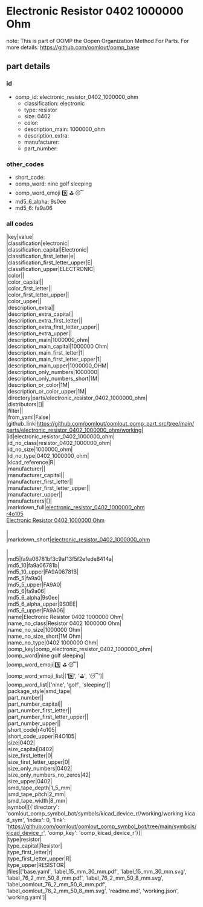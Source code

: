 # Electronic Resistor 0402 1000000 Ohm  

note: This is part of OOMP the Oopen Organization Method For Parts. For more details: https://github.com/oomlout/oomp_base

##  part details





### id
* oomp_id: electronic_resistor_0402_1000000_ohm
  * classification: electronic
  * type: resistor
  * size: 0402
  * color: 
  * description_main: 1000000_ohm
  * description_extra: 
  * manufacturer: 
  * part_number: 

### other_codes
* short_code: 
* oomp_word: nine golf sleeping
* oomp_word_emoji :nine: :golf: :sleeping:
* md5_6_alpha: 9s0ee
* md5_6: fa9a06

### all codes 
|key|value|  
|classification|electronic|  
|classification_capital|Electronic|  
|classification_first_letter|e|  
|classification_first_letter_upper|E|  
|classification_upper|ELECTRONIC|  
|color||  
|color_capital||  
|color_first_letter||  
|color_first_letter_upper||  
|color_upper||  
|description_extra||  
|description_extra_capital||  
|description_extra_first_letter||  
|description_extra_first_letter_upper||  
|description_extra_upper||  
|description_main|1000000_ohm|  
|description_main_capital|1000000 Ohm|  
|description_main_first_letter|1|  
|description_main_first_letter_upper|1|  
|description_main_upper|1000000_OHM|  
|description_only_numbers|1000000|  
|description_only_numbers_short|1M|  
|description_or_color|1M|  
|description_or_color_upper|1M|  
|directory|parts/electronic_resistor_0402_1000000_ohm|  
|distributors|[]|  
|filter||  
|from_yaml|False|  
|github_link|https://github.com/oomlout/oomlout_oomp_part_src/tree/main/parts/electronic_resistor_0402_1000000_ohm/working|  
|id|electronic_resistor_0402_1000000_ohm|  
|id_no_class|resistor_0402_1000000_ohm|  
|id_no_size|1000000_ohm|  
|id_no_type|0402_1000000_ohm|  
|kicad_reference|R|  
|manufacturer||  
|manufacturer_capital||  
|manufacturer_first_letter||  
|manufacturer_first_letter_upper||  
|manufacturer_upper||  
|manufacturers|[]|  
|markdown_full|[electronic_resistor_0402_1000000_ohm](https://github.com/oomlout/oomlout_oomp_part_src/tree/main/parts/electronic_resistor_0402_1000000_ohm/working)<br>[r4o105](https://github.com/oomlout/oomlout_oomp_part_src/tree/main/parts/electronic_resistor_0402_1000000_ohm/working)<br>[Electronic Resistor 0402 1000000 Ohm](https://github.com/oomlout/oomlout_oomp_part_src/tree/main/parts/electronic_resistor_0402_1000000_ohm/working)<br><br>|  
|markdown_short|[electronic_resistor_0402_1000000_ohm](https://github.com/oomlout/oomlout_oomp_part_src/tree/main/parts/electronic_resistor_0402_1000000_ohm/working)<br><br>|  
|md5|fa9a06781bf3c9af13f5f2efede8414a|  
|md5_10|fa9a06781b|  
|md5_10_upper|FA9A06781B|  
|md5_5|fa9a0|  
|md5_5_upper|FA9A0|  
|md5_6|fa9a06|  
|md5_6_alpha|9s0ee|  
|md5_6_alpha_upper|9S0EE|  
|md5_6_upper|FA9A06|  
|name|Electronic Resistor 0402 1000000 Ohm|  
|name_no_class|Resistor 0402 1000000 Ohm|  
|name_no_size|1000000 Ohm|  
|name_no_size_short|1M Ohm|  
|name_no_type|0402 1000000 Ohm|  
|oomp_key|oomp_electronic_resistor_0402_1000000_ohm|  
|oomp_word|nine golf sleeping|  
|oomp_word_emoji|:nine: :golf: :sleeping:|  
|oomp_word_emoji_list|[':nine:', ':golf:', ':sleeping:']|  
|oomp_word_list|['nine', 'golf', 'sleeping']|  
|package_style|smd_tape|  
|part_number||  
|part_number_capital||  
|part_number_first_letter||  
|part_number_first_letter_upper||  
|part_number_upper||  
|short_code|r4o105|  
|short_code_upper|R4O105|  
|size|0402|  
|size_capital|0402|  
|size_first_letter|0|  
|size_first_letter_upper|0|  
|size_only_numbers|0402|  
|size_only_numbers_no_zeros|42|  
|size_upper|0402|  
|smd_tape_depth|1_5_mm|  
|smd_tape_pitch|2_mm|  
|smd_tape_width|8_mm|  
|symbol|[{'directory': 'oomlout_oomp_symbol_bot/symbols/kicad_device_r//working/working.kicad_sym', 'index': 0, 'link': 'https://github.com/oomlout/oomlout_oomp_symbol_bot/tree/main/symbols/kicad_device_r', 'oomp_key': 'oomp_kicad_device_r'}]|  
|type|resistor|  
|type_capital|Resistor|  
|type_first_letter|r|  
|type_first_letter_upper|R|  
|type_upper|RESISTOR|  
|files|['base.yaml', 'label_15_mm_30_mm.pdf', 'label_15_mm_30_mm.svg', 'label_76_2_mm_50_8_mm.pdf', 'label_76_2_mm_50_8_mm.svg', 'label_oomlout_76_2_mm_50_8_mm.pdf', 'label_oomlout_76_2_mm_50_8_mm.svg', 'readme.md', 'working.json', 'working.yaml']|  
